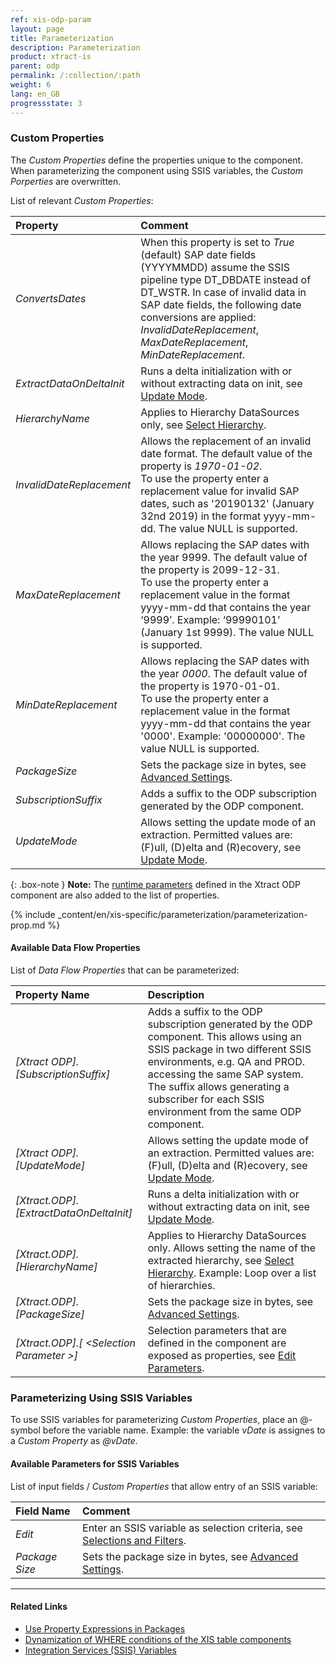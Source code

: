 ```yaml
---
ref: xis-odp-param
layout: page
title: Parameterization
description: Parameterization
product: xtract-is
parent: odp
permalink: /:collection/:path
weight: 6
lang: en_GB
progressstate: 3
---
```


### Custom Properties

The *Custom Properties* define the properties unique to the component.
When parameterizing the component using SSIS variables, the *Custom Porperties* are overwritten.

List of relevant *Custom Properties*:

|Property|Comment|
|:----|:----|
| *ConvertsDates* | When this property is set to *True* (default) SAP date fields (YYYYMMDD) assume the SSIS pipeline type DT_DBDATE instead of DT_WSTR. In case of invalid data in SAP date fields, the following date conversions are applied: <br>*InvalidDateReplacement*, *MaxDateReplacement*, *MinDateReplacement*. |
| *ExtractDataOnDeltaInit* | Runs a delta initialization with or without extracting data on init, see [Update Mode](./odp-define#update-mode).|
| *HierarchyName* | Applies to Hierarchy DataSources only, see [Select Hierarchy](./odp-extractors#hierarchies).|
| *InvalidDateReplacement* | Allows the replacement of an invalid date format. The default value of the property is *1970-01-02*. <br>To use the property enter a replacement value for invalid SAP dates, such as '20190132' (January 32nd  2019) in the format yyyy-mm-dd. The value NULL is supported.|
| *MaxDateReplacement* | Allows replacing the SAP dates with the year 9999. The default value of the property is 2099-12-31. <br>To use the property enter a replacement value in the format yyyy-mm-dd that contains the year ‘9999’. Example: ‘99990101’ (January 1st 9999). The value NULL is supported.|
| *MinDateReplacement* | Allows replacing the SAP dates with the year *0000*. The default value of the property is 1970-01-01. <br>To use the property enter a replacement value in the format yyyy-mm-dd that contains the year '0000'. Example: '00000000'. The value NULL is supported.|
| *PackageSize* | Sets the package size in bytes, see [Advanced Settings](./odp-settings#advanced-settings).|
| *SubscriptionSuffix* | Adds a suffix to the ODP subscription generated by the ODP component.|
| *UpdateMode* | Allows setting the update mode of an extraction. Permitted values are: (F)ull, (D)elta and (R)ecovery, see [Update Mode](./odp-define#update-mode).|

{: .box-note }
**Note:** The [runtime parameters](./odp-settings#edit-parameters) defined in the Xtract ODP component are also added to the list of properties.


{% include _content/en/xis-specific/parameterization/parameterization-prop.md  %}

#### Available Data Flow Properties
List of *Data Flow Properties* that can be parameterized:

|Property Name|Description|
|:----|:----|
| *[Xtract ODP].[SubscriptionSuffix]*| Adds a suffix to the ODP subscription generated by the ODP component. This allows using an SSIS package in two different SSIS environments, e.g. QA and PROD. accessing the same SAP system. The suffix allows generating a subscriber for each SSIS environment from the same ODP component.|
| *[Xtract ODP].[UpdateMode]*|Allows setting the update mode of an extraction. Permitted values are: (F)ull, (D)elta and (R)ecovery, see [Update Mode](./odp-define#update-mode).|
| *[Xtract.ODP].[ExtractDataOnDeltaInit]*| Runs a delta initialization with or without extracting data on init, see [Update Mode](./odp-define#update-mode).|
| *[Xtract.ODP].[HierarchyName]*| Applies to Hierarchy DataSources only. Allows setting the name of the extracted hierarchy, see [Select Hierarchy](./odp-extractors#hierarchies). Example: Loop over a list of hierarchies.  |
| *[Xtract.ODP].[PackageSize]*| Sets the package size in bytes, see [Advanced Settings](./odp-settings#advanced-settings). |
| *[Xtract.ODP].[ &lt;Selection Parameter &gt;]*| Selection parameters that are defined in the component are exposed as properties, see [Edit Parameters](./odp-settings#edit-parameters). |

### Parameterizing Using SSIS Variables

To use SSIS variables for parameterizing *Custom Properties*, place an @-symbol before the variable name.
Example: the variable *vDate* is assignes to a *Custom Property* as *@vDate*.

#### Available Parameters for SSIS Variables
List of input fields / *Custom Properties* that allow entry of an SSIS variable:

|Field Name|Comment|
|:----|:----|
| *Edit*|Enter an SSIS variable as selection criteria, see [Selections and Filters](./odp-define#selections-and-filters).|
| *Package Size*| Sets the package size in bytes, see [Advanced Settings](./odp-settings#advanced-settings). |


****
#### Related Links
- [Use Property Expressions in Packages](https://docs.microsoft.com/en-us/sql/integration-services/expressions/use-property-expressions-in-packages?view=sql-server-ver15)
- [Dynamization of WHERE conditions of the XIS table components](https://kb.theobald-software.com/xtract-is/Dynamization-of-WHERE-conditions-of-the-XIS-table-components)
- [Integration Services (SSIS) Variables](https://docs.microsoft.com/en-us/sql/integration-services/integration-services-ssis-variables?view=sql-server-ver15)